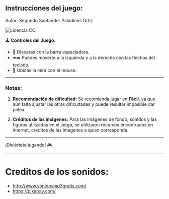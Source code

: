## Instrucciones del juego:

Autor: Segundo Santander Paladines Ortiz

![Licencia CC](https://img.shields.io/badge/Licencia-CC%202023-green)

🕹️ **Controles del Juego:**

- 🔫 Disparas con la barra espaciadora.
- ⬅️➡️ Puedes moverte a la izquierda y a la derecha con las flechas del teclado.
- 🎯 Ubicas la mira con el mouse.

---

### Notas:

1. **Recomendación de dificultad:** Se recomienda jugar en **Fácil**, ya que aún falta ajustar las otras dificultades y puede resultar imposible dar pelea.

2. **Créditos de las imágenes:** Para las imágenes de fondo, sonidos y las figuras utilizadas en el juego, se utilizaron recursos encontrados en internet, creditos de las imagenes a quien corresponda.
---

¡Diviértete jugando! 🎮

---

# Creditos de los sonidos: 

- <a href="http://www.sonidosmp3gratis.com/">http://www.sonidosmp3gratis.com/</a> <br>
- <a href="https://pixabay.com/">https://pixabay.com/</a>